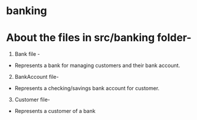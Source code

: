 # banking
# About the files in src/banking folder-
1. Bank file -
* Represents a bank for managing customers and their bank account.

2. BankAccount file-
* Represents a checking/savings bank account for customer.

3. Customer file-
*  Represents a customer of a bank
